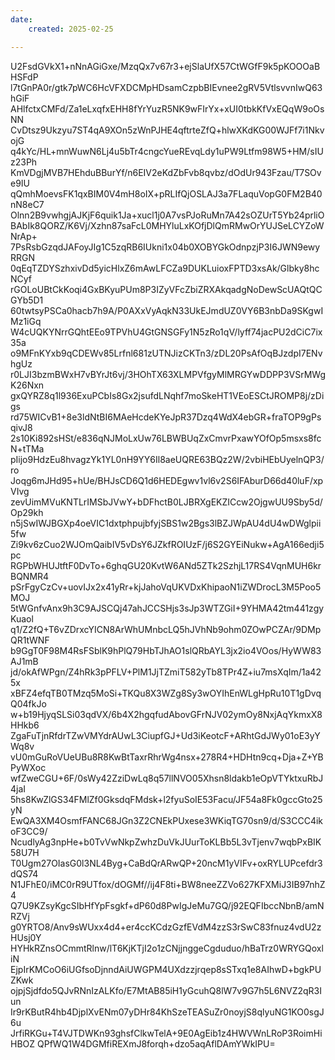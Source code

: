 ```yaml
---
date:
    created: 2025-02-25

---
```


<!-- more -->

U2FsdGVkX1+nNnAGiGxe/MzqQx7v67r3+ejSlaUfX57CtWGfF9k5pKOOOaBHSFdP
l7tGnPA0r/gtk7pWC6HcVFXDCMpHDsamCzpbBIEvnee2gRV5VtlsvvnIwQ63hGiF
AHlfctxCMFd/Za1eLxqfxEHH8fYrYuzR5NK9wFIrYx+xUI0tbkKfVxEQqW9oOsNN
CvDtsz9Ukzyu7ST4qA9XOn5zWnPJHE4qftrteZfQ+hlwXKdKG00WJFf7i1NkvojG
q4kYc/HL+mnWuwN6Lj4u5bTr4cngcYueREvqLdy1uPW9Ltfm98W5+HM/sIUz23Ph
KmVDgjMVB7HEhduBBurYf/n6EIV2eKdZbFvb8qvbz/dOdUr943Fzau/T7SOve9IU
qQmhMoevsFK1qxBIM0V4mH8oIX+pRLIfQjOSLAJ3a7FLaquVopG0FM2B40nN8eC7
Olnn2B9vwhgjAJKjF6quik1Ja+xucl1j0A7vsPJoRuMn7A42sOZUrT5Yb24prliO
BAbIk8QORZ/K6Vj/Xzhn87saFcL0MHYluLxKOfjDlQmRMwOrYUJSeLCYZoWNrAp+
7PsRsbGzqdJAFoyJIg1C5zqRB6IUkni1x04b0XOBYGkOdnpzjP3I6JWN9ewyRRGN
0qEqTZDYSzhxivDd5yicHlxZ6mAwLFCZa9DUKLuioxFPTD3xsAk/Glbky8hcNCyf
rGOLoUBtCkKoqi4GxBKyuPUm8P3IZyVFcZbiZRXAkqadgNoDewScUAQtQCGYb5D1
60twtsyPSCa0hacb7h9A/P0AXxVyAqkN33UkEJmdUZ0VY6B3nbDa9SKgwIMz1iGq
W4cUQKYNrrGQhtEEo9TPVhU4GtGNSGFy1N5zRo1qV/lyff74jacPU2dCiC7ix35a
o9MFnKYxb9qCDEWv85Lrfnl681zUTNJizCKTn3/zDL20PsAfOqBJzdpI7ENvhgUz
r0LJI3bzmBWxH7vBYrJt6vj/3HOhTX63XLMPVfgyMlMRGYwDDPP3VSrMWgK26Nxn
gxQYRZ8q1l936ExuPCbIs8Gx2jsufdLNqhf7moSkeHT1VEoESCtJROMP8j/zDigs
rd75WICvB1+8e3ldNtBI6MAeHcdeKYeJpR37Dzq4WdX4ebGR+fraTOP9gPsqivJ8
2s10Ki892sHSt/e836qNJMoLxUw76LBWBUqZxCmvrPxawYOfOp5msxs8fcN+tTMa
pIijo9HdzEu8hvagzYk1YL0nH9YY6Il8aeUQRE63BQz2W/2vbiHEbUyelnQP3/ro
Joqg6mJHd95+hUe/BHJsCD6Q1d6HEDEgwv1vl6v2S6IFAburD66d40luF/xpVIvg
zevUimMVuKNTLrIMSbJVwY+bDFhctB0LJBRXgEKZICcw2OjgwUU9Sby5d/Op29kh
n5jSwIWJBGXp4oeVIC1dxtphpujbfyjSBS1w2Bgs3lBZJWpAU4dU4wDWglpii5fw
Zi9kv6zCuo2WJOmQaibIV5vDsY6JZkfROIUzF/j6S2GYEiNukw+AgA166edji5pc
RGPbWHUJtftF0DvTo+6ghqGU20KvtW6ANd5ZTk2SzhjL17RS4VqnMUH6krBQNMR4
pSrFgyCzCv+uovIJx2x41yRr+kjJahoVqUKVDxKhipaoN1iZWDrocL3M5Poo5MOJ
5tWGnfvAnx9h3C9AJSCQj47ahJCCSHjs3sJp3WTZGiI+9YHMA42tm441zgyKuaol
q1/Z2fQ+T6vZDrxcYICN8ArWhUMnbcLQ5hJVhNb9ohm0ZOwPCZAr/9DMpQR1tWNF
b9GgT0F98M4RsFSblK9hPlQ79HbTJhAO1slQRbAYL3jx2io4VOos/HyWW83AJ1mB
jd/okAfWPgn/Z4hRk3pPFLV+PlM1JjTZmiT582yTb8TPr4Z+iu7msXqIm/1a425x
xBFZ4efqTB0TMzq5MoSi+TKQu8X3WZg8Sy3wOYIhEnWLgHpRu10T1gDvqQ04fkJo
w+b19HjyqSLSi03qdVX/6b4X2hgqfudAbovGFrNJV02ymOy8NxjAqYkmxX8HHkb6
ZgaFuTjnRfdrTZwVMYdrAUwL3CiupfGJ+Ud3iKeotcF+ARhtGdJWy01oE3yYWq8v
vU0mGuRoVUeUBu8R8KwBtTaxrRhrWg4nsx+278R4+HDHtn9cq+Dja+Z+YBPyWXoc
wfZweCGU+6F/0sWy42ZziDwLq8q57llNVO05Xhsn8ldakb1eOpVTYktxuRbJ4jaI
5hs8KwZlGS34FMlZf0GksdqFMdsk+l2fyuSoIE53Facu/JF54a8Fk0gccGto25yN
EwQA3XM4OsmfFANC68JGn3Z2CNEkPUxese3WKiqTG70sn9/d/S3CCC4ikoF3CC9/
NcudlyAg3npHe+b0TvVwNkpZwhzDuVkJUurToKLBb5L3vTjenv7wqbPxBIK58U7H
T0Ugm27OIasG0l3NL4Byg+CaBdQrARwQP+20ncM1yVIFv+oxRYLUPcefdr3dQS74
N1JFhE0/iMC0rR9UTfox/dOGMf//ij4F8ti+BW8neeZZVo627KFXMiJ3IB97nhZ4
Q7U9KZsyKgcSIbHfYpFsgkf+dP60d8PwIgJeMu7GQ/j92EQFIbccNbnB/amNRZVj
g0YRTO8/Anv9sWUxx4d4+er4ccKCdzGzfEVdM4zzS3rSwC83fnuz4vdU2zHUsj0Y
HYHkRZnsOCmmtRlnw/lT6KjKTjI2o1zCNjjnggeCgduduo/hBaTrz0WRYGQoxliN
EjpIrKMCoO6iUGfsoDjnndAiUWGPM4UXdzzjrqep8sSTxq1e8AIhwD+bgkPUZKwk
ojpjSjdfdo5QJvRNnIzALKfo/E7MtAB85iH1yGcuhQ8lW7v9G7h5L6NVZ2qR3Iun
Ir9rKButR4hb4DjplXvENm07yDHr84KhSzeTEASuZr0noyjS8qlyuNG1KO0sgJ6u
JrfiRKGu+T4VJTDWKn93ghsfClkwTelA+9E0AgEib1z4HWVWnLRoP3RoimHiHBOZ
QPfWQ1W4DGMfiREXmJ8forqh+dzo5aqAflDAmYWkIPU=